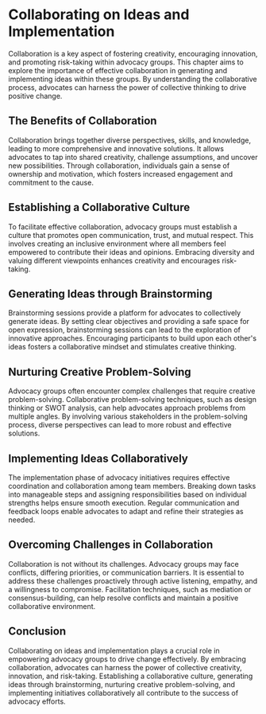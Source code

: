 Collaborating on Ideas and Implementation
==================================================

Collaboration is a key aspect of fostering creativity, encouraging innovation, and promoting risk-taking within advocacy groups. This chapter aims to explore the importance of effective collaboration in generating and implementing ideas within these groups. By understanding the collaborative process, advocates can harness the power of collective thinking to drive positive change.

The Benefits of Collaboration
-----------------------------

Collaboration brings together diverse perspectives, skills, and knowledge, leading to more comprehensive and innovative solutions. It allows advocates to tap into shared creativity, challenge assumptions, and uncover new possibilities. Through collaboration, individuals gain a sense of ownership and motivation, which fosters increased engagement and commitment to the cause.

Establishing a Collaborative Culture
------------------------------------

To facilitate effective collaboration, advocacy groups must establish a culture that promotes open communication, trust, and mutual respect. This involves creating an inclusive environment where all members feel empowered to contribute their ideas and opinions. Embracing diversity and valuing different viewpoints enhances creativity and encourages risk-taking.

Generating Ideas through Brainstorming
--------------------------------------

Brainstorming sessions provide a platform for advocates to collectively generate ideas. By setting clear objectives and providing a safe space for open expression, brainstorming sessions can lead to the exploration of innovative approaches. Encouraging participants to build upon each other's ideas fosters a collaborative mindset and stimulates creative thinking.

Nurturing Creative Problem-Solving
----------------------------------

Advocacy groups often encounter complex challenges that require creative problem-solving. Collaborative problem-solving techniques, such as design thinking or SWOT analysis, can help advocates approach problems from multiple angles. By involving various stakeholders in the problem-solving process, diverse perspectives can lead to more robust and effective solutions.

Implementing Ideas Collaboratively
----------------------------------

The implementation phase of advocacy initiatives requires effective coordination and collaboration among team members. Breaking down tasks into manageable steps and assigning responsibilities based on individual strengths helps ensure smooth execution. Regular communication and feedback loops enable advocates to adapt and refine their strategies as needed.

Overcoming Challenges in Collaboration
--------------------------------------

Collaboration is not without its challenges. Advocacy groups may face conflicts, differing priorities, or communication barriers. It is essential to address these challenges proactively through active listening, empathy, and a willingness to compromise. Facilitation techniques, such as mediation or consensus-building, can help resolve conflicts and maintain a positive collaborative environment.

Conclusion
----------

Collaborating on ideas and implementation plays a crucial role in empowering advocacy groups to drive change effectively. By embracing collaboration, advocates can harness the power of collective creativity, innovation, and risk-taking. Establishing a collaborative culture, generating ideas through brainstorming, nurturing creative problem-solving, and implementing initiatives collaboratively all contribute to the success of advocacy efforts.
